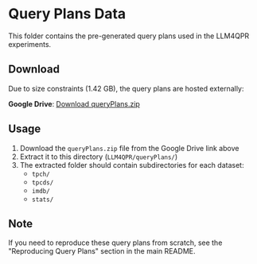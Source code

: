 # Query Plans Data

This folder contains the pre-generated query plans used in the LLM4QPR experiments.

## Download

Due to size constraints (1.42 GB), the query plans are hosted externally:

**Google Drive**: [Download queryPlans.zip](https://drive.google.com/file/d/1bnto7FilrTMu7ugOKG0mgRG220Y4SVYV/view?usp=drive_link)

## Usage

1. Download the `queryPlans.zip` file from the Google Drive link above
2. Extract it to this directory (`LLM4QPR/queryPlans/`)
3. The extracted folder should contain subdirectories for each dataset:
   - `tpch/`
   - `tpcds/`
   - `imdb/`
   - `stats/`

## Note

If you need to reproduce these query plans from scratch, see the "Reproducing Query Plans" section in the main README. 